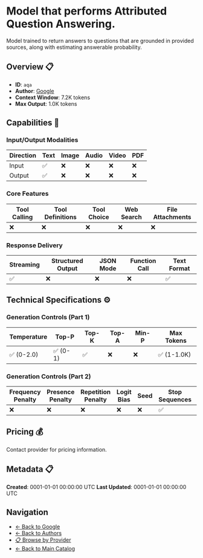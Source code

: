 # Model that performs Attributed Question Answering.

Model trained to return answers to questions that are grounded in provided sources, along with estimating answerable probability.


## Overview 📋

- **ID**: `aqa`
- **Author**: [Google](../README.md)
- **Context Window**: 7.2K tokens
- **Max Output**: 1.0K tokens

## Capabilities 🎯

### Input/Output Modalities

| Direction | Text | Image | Audio | Video | PDF |
|-----------|------|-------|-------|-------|-----|
| Input     | ✅   | ❌   | ❌   | ❌   | ❌   |
| Output    | ✅   | ❌   | ❌   | ❌   | ❌   |

### Core Features

| Tool Calling | Tool Definitions | Tool Choice | Web Search | File Attachments |
|--------------|------------------|-------------|------------|------------------|
| ❌           | ❌               | ❌          | ❌         | ❌               |

### Response Delivery

| Streaming | Structured Output | JSON Mode | Function Call | Text Format |
|-----------|-------------------|-----------|---------------|--------------|
| ✅        | ❌                | ❌        | ❌            | ✅           |

## Technical Specifications ⚙️

### Generation Controls (Part 1)

| Temperature | Top-P | Top-K | Top-A | Min-P | Max Tokens |
|-------------|-------|-------|-------|-------|------------|
| ✅ (0-2.0)  | ✅ (0-1) | ✅        | ❌        | ❌        | ✅ (1-1.0K) |

### Generation Controls (Part 2)

| Frequency Penalty | Presence Penalty | Repetition Penalty | Logit Bias | Seed | Stop Sequences | Logprobs |
|-------------------|------------------|--------------------|------------|------|----------------|----------|
| ❌                | ❌               | ❌                 | ❌         | ❌   | ✅             | ❌        |

## Pricing 💰

Contact provider for pricing information.

## Metadata 📋

**Created**: 0001-01-01 00:00:00 UTC
**Last Updated**: 0001-01-01 00:00:00 UTC

## Navigation

- [← Back to Google](../README.md)
- [← Back to Authors](../../README.md)
- [📋 Browse by Provider](../../../providers/README.md)
- [← Back to Main Catalog](../../../README.md)
